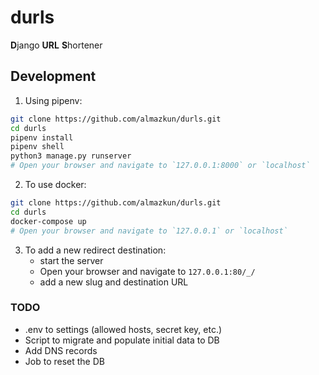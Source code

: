 # durls
**D**jango **URL** **S**hortener

## Development
1. Using pipenv:
```bash
git clone https://github.com/almazkun/durls.git
cd durls
pipenv install
pipenv shell
python3 manage.py runserver
# Open your browser and navigate to `127.0.0.1:8000` or `localhost`
```

2. To use docker:
```bash
git clone https://github.com/almazkun/durls.git
cd durls
docker-compose up
# Open your browser and navigate to `127.0.0.1` or `localhost`
```

3. To add a new redirect destination:
    - start the server
    - Open your browser and navigate to `127.0.0.1:80/_/`
    - add a new slug and destination URL

### TODO

- .env to settings (allowed hosts, secret key, etc.)
- Script to migrate and populate initial data to DB
- Add DNS records
- Job to reset the DB